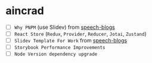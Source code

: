 # aincrad

- [ ] `Why PNPM` (use Slidev) from [speech-blogs](https://akashi-speech-blogs.vercel.app)
- [ ] `React Store` (`Redux`, `Provider`, `Reducer`, `Jotai`, `Zustand`)
- [ ] `Slidev Template For Work` from [speech-blogs](https://akashi-speech-blogs.vercel.app)
- [ ] `Storybook Performance Improvements`
- [ ] `Node Version dependency upgrade`
